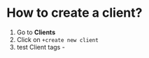 # How to create a client?

1. Go to **Clients**
2. Click on `+create new client`
3. test
Client tags -

